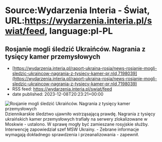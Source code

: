 # Source:Wydarzenia Interia - Świat, URL:https://wydarzenia.interia.pl/swiat/feed, language:pl-PL

## Rosjanie mogli śledzić Ukraińców. Nagrania z tysięcy kamer przemysłowych
 - [https://wydarzenia.interia.pl/raport-ukraina-rosja/news-rosjanie-mogli-sledzic-ukraincow-nagrania-z-tysiecy-kamer-pr,nId,7198039](https://wydarzenia.interia.pl/raport-ukraina-rosja/news-rosjanie-mogli-sledzic-ukraincow-nagrania-z-tysiecy-kamer-pr,nId,7198039)
 - RSS feed: https://wydarzenia.interia.pl/swiat/feed
 - date published: 2023-12-08T20:23:21+00:00

<p><a href="https://wydarzenia.interia.pl/raport-ukraina-rosja/news-rosjanie-mogli-sledzic-ukraincow-nagrania-z-tysiecy-kamer-pr,nId,7198039"><img align="left" alt="Rosjanie mogli śledzić Ukraińców. Nagrania z tysięcy kamer przemysłowych" src="https://i.iplsc.com/rosjanie-mogli-sledzic-ukraincow-nagrania-z-tysiecy-kamer-pr/000I6P4BL61LY4N0-C321.jpg" /></a>Dziennikarskie śledztwo ujawniło wstrząsającą prawdę. Nagrania z tysięcy ukraińskich kamer przemysłowych trafiały na serwery zlokalizowane w Moskwie - ustalono. W sprawę mogły być zamieszane rosyjskie służby. Interwencję zapowiedział szef MSW Ukrainy. - Zebrane informacje wymagają dokładnego sprawdzenia i przeanalizowania - zapewnił. </p><br clear="all" />


